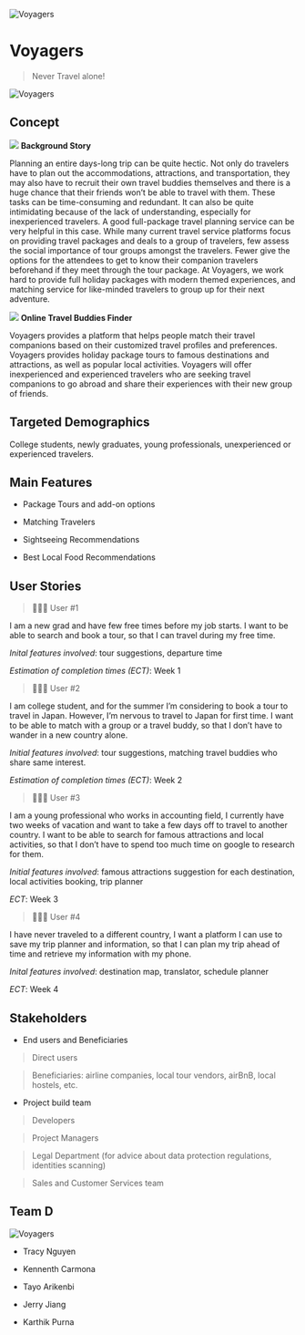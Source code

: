 ![Voyagers](https://i.imgur.com/bFX5bJs.png)

# Voyagers

> Never Travel alone!

![Voyagers](https://media.giphy.com/media/FxTcyJKmxWys88EWHD/giphy.gif)


## Concept

![](https://media.giphy.com/media/IaATK5t6s5vvWT4Bc6/giphy.gif) **Background Story**

Planning an entire days-long trip can be quite hectic. Not only do travelers have to plan out the accommodations, attractions, and transportation, they may also have to recruit their own travel buddies themselves and there is a huge chance that their friends won’t be able to travel with them. These tasks can be time-consuming and redundant. It can also be quite intimidating because of the lack of understanding, especially for inexperienced travelers. A good full-package travel planning service can be very helpful in this case. While many current travel service platforms focus on providing travel packages and deals to a group of travelers, few assess the social importance of tour groups amongst the travelers. Fewer give the options for the attendees to get to know their companion travelers beforehand if they meet through the tour package. At Voyagers, we work hard to provide full holiday packages with modern themed experiences, and matching service for like-minded travelers to group up for their next adventure.

![](https://media.giphy.com/media/4PUAjKEUjqBYlqyjwH/giphy.gif) **Online Travel Buddies Finder**

Voyagers provides a platform that helps people match their travel companions based on their customized travel profiles and preferences.
Voyagers provides holiday package tours to famous destinations and attractions, as well as popular local activities.
Voyagers will offer inexperienced and experienced travelers who are seeking travel companions to go abroad and share their experiences with their new group of friends.

## Targeted Demographics

College students, newly graduates, young professionals, unexperienced or experienced travelers.

## Main Features

* Package Tours and add-on options

* Matching Travelers

* Sightseeing Recommendations

* Best Local Food Recommendations 


## User Stories

> 👩🏼‍🏫 User #1

I am a new grad and have few free times before my job starts. I want to be able to search and book a tour, so that I can travel during my free time.

_Inital features involved_: tour suggestions, departure time

_Estimation of completion times (ECT)_: Week 1

> 👨🏽‍💻 User #2

I am college student, and for the summer I’m considering to book a tour to travel in Japan. However, I’m nervous to travel to Japan for first time. I want to be able to match with a group or a travel buddy, so that I don’t have to wander in a new country alone.

_Initial features involved_: tour suggestions, matching travel buddies who share same interest.

_Estimation of completion times (ECT)_: Week 2

> 👩🏾‍💼 User #3

I am a young professional who works in accounting field, I currently have two weeks of vacation and want to take a few days off to travel to another country. I want to be able to search for famous attractions and local activities, so that I don’t have to spend too much time on google to research for them.

_Initial features involved_: famous attractions suggestion for each destination, local activities booking, trip planner

_ECT_: Week 3

> 🧑🏻‍💼 User #4

I have never traveled to a different country, I want a platform I can use to save my trip planner and information, so that I can plan my trip ahead of time and retrieve my information with my phone.

_Inital features involved_: destination map, translator, schedule planner

_ECT_: Week 4


## Stakeholders 

* End users and Beneficiaries

> Direct users

> Beneficiaries: airline companies, local tour vendors, airBnB, local hostels, etc.

* Project build team 

> Developers

> Project Managers

> Legal Department (for advice about data protection regulations, identities scanning)

> Sales and Customer Services team

## Team D

![Voyagers](https://media.giphy.com/media/ecxPmlUNAJFzGFXg6X/giphy.gif)

- Tracy Nguyen

- Kennenth Carmona

- Tayo Arikenbi

- Jerry Jiang

- Karthik Purna
